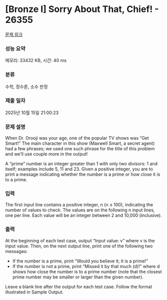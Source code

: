 # [Bronze I] Sorry About That, Chief! - 26355 

[문제 링크](https://www.acmicpc.net/problem/26355) 

### 성능 요약

메모리: 33432 KB, 시간: 40 ms

### 분류

수학, 정수론, 소수 판정

### 제출 일자

2025년 10월 15일 21:00:23

### 문제 설명

<p>When Dr. Orooji was your age, one of the popular TV shows was “Get Smart!” The main character in this show (Maxwell Smart, a secret agent) had a few phrases; we used one such phrase for the title of this problem and we’ll use couple more in the output!</p>

<p>A “prime” number is an integer greater than 1 with only two divisors: 1 and itself; examples include 5, 11 and 23. Given a positive integer, you are to print a message indicating whether the number is a prime or how close it is to a prime.</p>

### 입력 

 <p>The first input line contains a positive integer, n (n ≤ 100), indicating the number of values to check. The values are on the following n input lines, one per line. Each value will be an integer between 2 and 10,000 (inclusive).</p>

### 출력 

 <p>At the beginning of each test case, output “Input value: v” where v is the input value. Then, on the next output line, print one of the following two messages:</p>

<ul>
	<li>If the number is a prime, print “Would you believe it; it is a prime!”</li>
	<li>If the number is not a prime, print “Missed it by that much (d)!” where d shows how close the number is to a prime number (note that the closest prime number may be smaller or larger than the given number).</li>
</ul>

<p>Leave a blank line after the output for each test case. Follow the format illustrated in Sample Output.</p>

